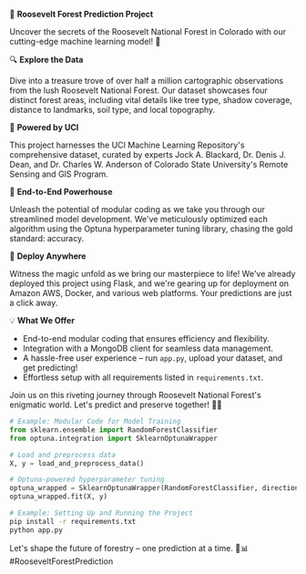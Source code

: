 🌳 **Roosevelt Forest Prediction Project**

Uncover the secrets of the Roosevelt National Forest in Colorado with our cutting-edge machine learning model! 🌲

🔍 **Explore the Data**

Dive into a treasure trove of over half a million cartographic observations from the lush Roosevelt National Forest. Our dataset showcases four distinct forest areas, including vital details like tree type, shadow coverage, distance to landmarks, soil type, and local topography.

🌟 **Powered by UCI**

This project harnesses the UCI Machine Learning Repository's comprehensive dataset, curated by experts Jock A. Blackard, Dr. Denis J. Dean, and Dr. Charles W. Anderson of Colorado State University's Remote Sensing and GIS Program.

🚀 **End-to-End Powerhouse**

Unleash the potential of modular coding as we take you through our streamlined model development. We've meticulously optimized each algorithm using the Optuna hyperparameter tuning library, chasing the gold standard: accuracy.

💼 **Deploy Anywhere**

Witness the magic unfold as we bring our masterpiece to life! We've already deployed this project using Flask, and we're gearing up for deployment on Amazon AWS, Docker, and various web platforms. Your predictions are just a click away.

💡 **What We Offer**

- End-to-end modular coding that ensures efficiency and flexibility.
- Integration with a MongoDB client for seamless data management.
- A hassle-free user experience – run `app.py`, upload your dataset, and get predicting!
- Effortless setup with all requirements listed in `requirements.txt`.

Join us on this riveting journey through Roosevelt National Forest's enigmatic world. Let's predict and preserve together! 🌳🌲

```python
# Example: Modular Code for Model Training
from sklearn.ensemble import RandomForestClassifier
from optuna.integration import SklearnOptunaWrapper

# Load and preprocess data
X, y = load_and_preprocess_data()

# Optuna-powered hyperparameter tuning
optuna_wrapped = SklearnOptunaWrapper(RandomForestClassifier, direction="maximize")
optuna_wrapped.fit(X, y)
```

```bash
# Example: Setting Up and Running the Project
pip install -r requirements.txt
python app.py
```

Let's shape the future of forestry – one prediction at a time. 🌿📊 #RooseveltForestPrediction